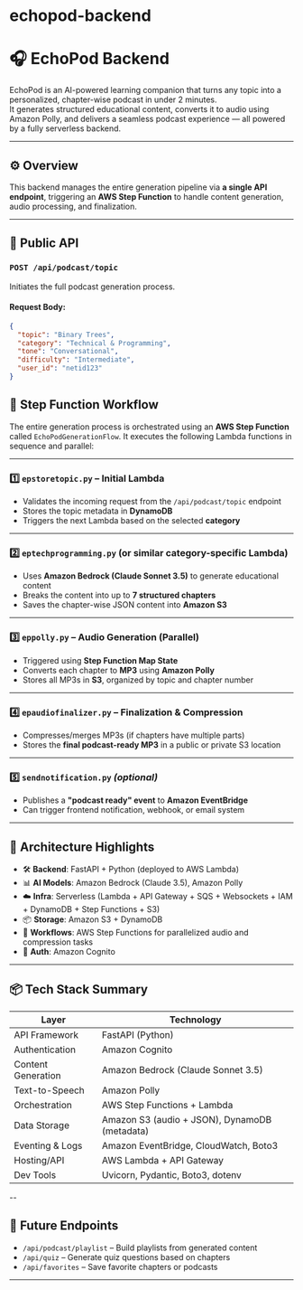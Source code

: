 # echopod-backend

# 🎧 EchoPod Backend

EchoPod is an AI-powered learning companion that turns any topic into a personalized, chapter-wise podcast in under 2 minutes.  
It generates structured educational content, converts it to audio using Amazon Polly, and delivers a seamless podcast experience — all powered by a fully serverless backend.

---

## ⚙️ Overview

This backend manages the entire generation pipeline via **a single API endpoint**, triggering an **AWS Step Function** to handle content generation, audio processing, and finalization.

---

## 🚀 Public API

### `POST /api/podcast/topic`

Initiates the full podcast generation process.

#### Request Body:
```json
{
  "topic": "Binary Trees",
  "category": "Technical & Programming",
  "tone": "Conversational",
  "difficulty": "Intermediate",
  "user_id": "netid123"
}
```

## 🧠 Step Function Workflow

The entire generation process is orchestrated using an **AWS Step Function** called `EchoPodGenerationFlow`. It executes the following Lambda functions in sequence and parallel:

---

### 1️⃣ `epstoretopic.py` – Initial Lambda
- Validates the incoming request from the `/api/podcast/topic` endpoint
- Stores the topic metadata in **DynamoDB**
- Triggers the next Lambda based on the selected **category**

---

### 2️⃣ `eptechprogramming.py` (or similar category-specific Lambda)
- Uses **Amazon Bedrock (Claude Sonnet 3.5)** to generate educational content
- Breaks the content into up to **7 structured chapters**
- Saves the chapter-wise JSON content into **Amazon S3**

---

### 3️⃣ `eppolly.py` – Audio Generation (Parallel)
- Triggered using **Step Function Map State**
- Converts each chapter to **MP3** using **Amazon Polly**
- Stores all MP3s in **S3**, organized by topic and chapter number

---

### 4️⃣ `epaudiofinalizer.py` – Finalization & Compression
- Compresses/merges MP3s (if chapters have multiple parts)
- Stores the **final podcast-ready MP3** in a public or private S3 location

---

### 5️⃣ `sendnotification.py` *(optional)*
- Publishes a **"podcast ready" event** to **Amazon EventBridge**
- Can trigger frontend notification, webhook, or email system


---

## 🧩 Architecture Highlights

- 🛠 **Backend**: FastAPI + Python (deployed to AWS Lambda)
- 📊 **AI Models**: Amazon Bedrock (Claude 3.5), Amazon Polly
- ☁️ **Infra**: Serverless (Lambda + API Gateway + SQS + Websockets + IAM + DynamoDB + Step Functions + S3)
- 📦 **Storage**: Amazon S3 + DynamoDB
- 🔄 **Workflows**: AWS Step Functions for parallelized audio and compression tasks
- 🔐 **Auth**: Amazon Cognito 

---

## 📦 Tech Stack Summary

| Layer             | Technology                                      |
|------------------|--------------------------------------------------|
| API Framework     | FastAPI (Python)                                 |
| Authentication    | Amazon Cognito                                   |
| Content Generation| Amazon Bedrock (Claude Sonnet 3.5)               |
| Text-to-Speech    | Amazon Polly                                     |
| Orchestration     | AWS Step Functions + Lambda                      |
| Data Storage      | Amazon S3 (audio + JSON), DynamoDB (metadata)    |
| Eventing & Logs   | Amazon EventBridge, CloudWatch, Boto3            |
| Hosting/API       | AWS Lambda + API Gateway                         |
| Dev Tools         | Uvicorn, Pydantic, Boto3, dotenv                 |

--

## 🧪 Future Endpoints

- `/api/podcast/playlist` – Build playlists from generated content  
- `/api/quiz` – Generate quiz questions based on chapters  
- `/api/favorites` – Save favorite chapters or podcasts  

---

